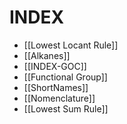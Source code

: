 # INDEX
- [[Lowest Locant Rule]]
- [[Alkanes]]
- [[INDEX-GOC]]
- [[Functional Group]]
- [[ShortNames]]
- [[Nomenclature]]
- [[Lowest Sum Rule]]